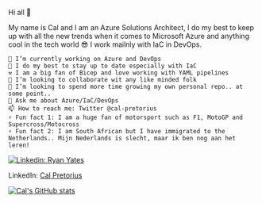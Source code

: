 Hi all 👋

My name is Cal and I am an Azure Solutions Architect, I do my best to keep up with all the new trends when it comes to Microsoft Azure and anything cool in the tech world 😎 I work mailnly with IaC in DevOps.

    🔭 I’m currently working on Azure and DevOps
    🌱 I do my best to stay up to date especially with IaC
    ⚒️ I am a big fan of Bicep and love working with YAML pipelines
    👯 I’m looking to collaborate wit any like minded folk
    🤔 I’m looking to spend more time growing my own personal repo.. at some point..
    💬 Ask me about Azure/IaC/DevOps
    📫 How to reach me: Twitter @cal-pretorius
    ⚡ Fun fact 1: I am a huge fan of motorsport such as F1, MotoGP and Supercross/Motocross
    ⚡ Fun fact 2: I am South African but I have immigrated to the Netherlands.. Mijn Nederlands is slecht, maar ik ben nog aan het leren!

[![Linkedin: Ryan Yates](https://img.shields.io/badge/-Ryan%20Yates-blue?style=flat-square&logo=Linkedin&logoColor=white&link=https://www.linkedin.com/in/cal-pretorius/)](https://www.linkedin.com/in/cal-pretorius/)

LinkedIn: [Cal Pretorius](https://www.linkedin.com/in/cal-pretorius/)

[![Cal's GitHub stats](https://github-readme-stats.vercel.app/api?username=calcloudtech&count_private=true&include_all_commits=true&show_icons=true&theme=tokyonight)](https://github.com/anuraghazra/github-readme-stats)
